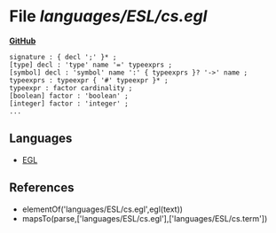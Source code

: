# File _languages/ESL/cs.egl_
**[GitHub](https://github.com/softlang/yas/blob/master/languages/ESL/cs.egl)**
```
signature : { decl ';' }* ;
[type] decl : 'type' name '=' typeexprs ;
[symbol] decl : 'symbol' name ':' { typeexprs }? '->' name ;
typeexprs : typeexpr { '#' typeexpr }* ;
typeexpr : factor cardinality ;
[boolean] factor : 'boolean' ;
[integer] factor : 'integer' ;
...
```

## Languages
* [EGL](../languages/EGL.md)

## References
* elementOf('languages/ESL/cs.egl',egl(text))
* mapsTo(parse,['languages/ESL/cs.egl'],['languages/ESL/cs.term'])

